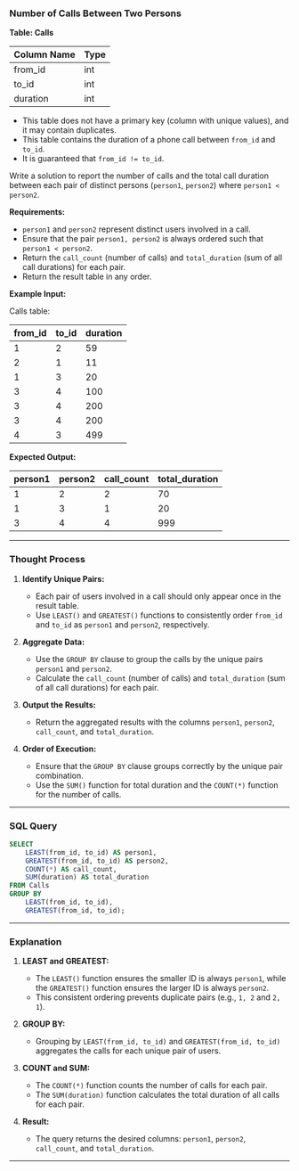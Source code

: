 
### Number of Calls Between Two Persons
**Table: Calls**

| Column Name | Type    |
|-------------|---------|
| from_id     | int     |
| to_id       | int     |
| duration    | int     |

- This table does not have a primary key (column with unique values), and it may contain duplicates.
- This table contains the duration of a phone call between `from_id` and `to_id`.
- It is guaranteed that `from_id != to_id`.

Write a solution to report the number of calls and the total call duration between each pair of distinct persons (`person1`, `person2`) where `person1 < person2`.

**Requirements:**
- `person1` and `person2` represent distinct users involved in a call.
- Ensure that the pair `person1, person2` is always ordered such that `person1 < person2`.
- Return the `call_count` (number of calls) and `total_duration` (sum of all call durations) for each pair.
- Return the result table in any order.

**Example Input:**

Calls table:

| from_id | to_id | duration |
|---------|-------|----------|
| 1       | 2     | 59       |
| 2       | 1     | 11       |
| 1       | 3     | 20       |
| 3       | 4     | 100      |
| 3       | 4     | 200      |
| 3       | 4     | 200      |
| 4       | 3     | 499      |

**Expected Output:**

| person1 | person2 | call_count | total_duration |
|---------|---------|------------|----------------|
| 1       | 2       | 2          | 70             |
| 1       | 3       | 1          | 20             |
| 3       | 4       | 4          | 999            |

---

### Thought Process

1. **Identify Unique Pairs:**
   - Each pair of users involved in a call should only appear once in the result table.
   - Use `LEAST()` and `GREATEST()` functions to consistently order `from_id` and `to_id` as `person1` and `person2`, respectively.

2. **Aggregate Data:**
   - Use the `GROUP BY` clause to group the calls by the unique pairs `person1` and `person2`.
   - Calculate the `call_count` (number of calls) and `total_duration` (sum of all call durations) for each pair.

3. **Output the Results:**
   - Return the aggregated results with the columns `person1`, `person2`, `call_count`, and `total_duration`.

4. **Order of Execution:**
   - Ensure that the `GROUP BY` clause groups correctly by the unique pair combination.
   - Use the `SUM()` function for total duration and the `COUNT(*)` function for the number of calls.

---

### SQL Query

```sql
SELECT 
    LEAST(from_id, to_id) AS person1,
    GREATEST(from_id, to_id) AS person2,
    COUNT(*) AS call_count,
    SUM(duration) AS total_duration
FROM Calls
GROUP BY 
    LEAST(from_id, to_id),
    GREATEST(from_id, to_id);
```

---

### Explanation

1. **LEAST and GREATEST:**
   - The `LEAST()` function ensures the smaller ID is always `person1`, while the `GREATEST()` function ensures the larger ID is always `person2`.
   - This consistent ordering prevents duplicate pairs (e.g., `1, 2` and `2, 1`).

2. **GROUP BY:**
   - Grouping by `LEAST(from_id, to_id)` and `GREATEST(from_id, to_id)` aggregates the calls for each unique pair of users.

3. **COUNT and SUM:**
   - The `COUNT(*)` function counts the number of calls for each pair.
   - The `SUM(duration)` function calculates the total duration of all calls for each pair.

4. **Result:**
   - The query returns the desired columns: `person1`, `person2`, `call_count`, and `total_duration`.

---
